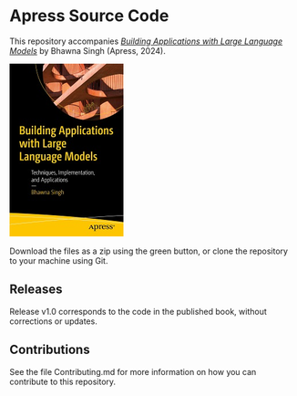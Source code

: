# Apress Source Code

This repository accompanies [*Building Applications with Large Language Models*](https://www.link.springer.com/book/10.1007/979-8-8688-0569-1) by Bhawna Singh (Apress, 2024).

[comment]: #cover
![Cover image](979-8-8688-0568-4.jpg)

Download the files as a zip using the green button, or clone the repository to your machine using Git.

## Releases

Release v1.0 corresponds to the code in the published book, without corrections or updates.

## Contributions

See the file Contributing.md for more information on how you can contribute to this repository.
